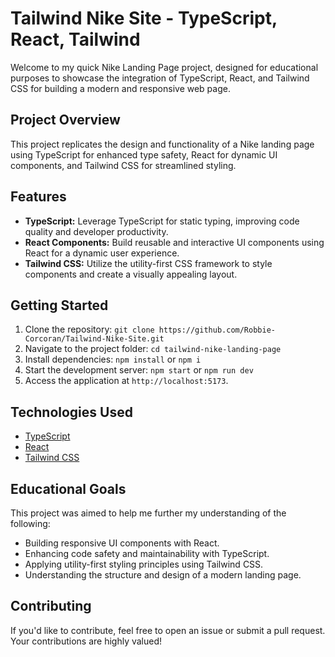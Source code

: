 # Tailwind Nike Site - TypeScript, React, Tailwind

Welcome to my quick Nike Landing Page project, designed for educational purposes to showcase the integration of TypeScript, React, and Tailwind CSS for building a modern and responsive web page.

## Project Overview

This project replicates the design and functionality of a Nike landing page using TypeScript for enhanced type safety, React for dynamic UI components, and Tailwind CSS for streamlined styling.

## Features

- **TypeScript:** Leverage TypeScript for static typing, improving code quality and developer productivity.
- **React Components:** Build reusable and interactive UI components using React for a dynamic user experience.
- **Tailwind CSS:** Utilize the utility-first CSS framework to style components and create a visually appealing layout.

## Getting Started

1. Clone the repository: `git clone https://github.com/Robbie-Corcoran/Tailwind-Nike-Site.git`
2. Navigate to the project folder: `cd tailwind-nike-landing-page`
3. Install dependencies: `npm install` or `npm i`
4. Start the development server: `npm start` or `npm run dev`
5. Access the application at `http://localhost:5173`.

## Technologies Used

- [TypeScript](https://www.typescriptlang.org/)
- [React](https://reactjs.org/)
- [Tailwind CSS](https://tailwindcss.com/)

## Educational Goals

This project was aimed to help me further my understanding of the following:

- Building responsive UI components with React.
- Enhancing code safety and maintainability with TypeScript.
- Applying utility-first styling principles using Tailwind CSS.
- Understanding the structure and design of a modern landing page.

## Contributing

If you'd like to contribute, feel free to open an issue or submit a pull request. Your contributions are highly valued!